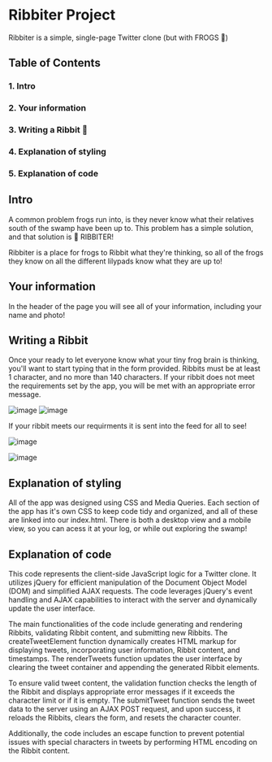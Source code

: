 # Ribbiter Project

Ribbiter is a simple, single-page Twitter clone (but with FROGS 🐸)


## Table of Contents
### 1. Intro
### 2. Your information
### 3. Writing a Ribbit 🐸
### 4. Explanation of styling
### 5. Explanation of code


## Intro

A common problem frogs run into, is they never know what their relatives south of the swamp have been up to. This problem has a simple solution, and that solution is 🐸 RIBBITER!

Ribbiter is a place for frogs to Ribbit what they're thinking, so all of the frogs they know on all the different lilypads know what they are up to!

## Your information

In the header of the page you will see all of your information, including your name and photo!

## Writing a Ribbit

Once your ready to let everyone know what your tiny frog brain is thinking, you'll want to start typing that in the form provided. Ribbits must be at least 1 character, and no more than 140 characters. If your ribbit does not meet the requirements set by the app, you will be met with an appropriate error message.


![image](https://github.com/DylanBrown1993/tweeter/assets/128406806/919b28df-7be8-421a-9139-6b931ca48920)
![image](https://github.com/DylanBrown1993/tweeter/assets/128406806/099a7d51-1ecd-45b1-8f93-a740edb6e12f)

If your ribbit meets our requirments it is sent into the feed for all to see!

![image](https://github.com/DylanBrown1993/tweeter/assets/128406806/d775f048-91f3-4788-8b8a-066b31b2de4d)

![image](https://github.com/DylanBrown1993/tweeter/assets/128406806/d3f2b15c-6dd8-4c6a-b856-c6f507d93d52)


## Explanation of styling

All of the app was designed using CSS and Media Queries. Each section of the app has it's own CSS to keep code tidy and organized, and all of these are linked into our index.html. There is both a desktop view and a mobile view, so you can acess it at your log, or while out exploring the swamp!

## Explanation of code

This code represents the client-side JavaScript logic for a Twitter clone. It utilizes jQuery for efficient manipulation of the Document Object Model (DOM) and simplified AJAX requests. The code leverages jQuery's event handling and AJAX capabilities to interact with the server and dynamically update the user interface.

The main functionalities of the code include generating and rendering Ribbits, validating Ribbit content, and submitting new Ribbits. The createTweetElement function dynamically creates HTML markup for displaying tweets, incorporating user information, Ribbit content, and timestamps. The renderTweets function updates the user interface by clearing the tweet container and appending the generated Ribbit elements.

To ensure valid tweet content, the validation function checks the length of the Ribbit and displays appropriate error messages if it exceeds the character limit or if it is empty. The submitTweet function sends the tweet data to the server using an AJAX POST request, and upon success, it reloads the Ribbits, clears the form, and resets the character counter.

Additionally, the code includes an escape function to prevent potential issues with special characters in tweets by performing HTML encoding on the Ribbit content.

